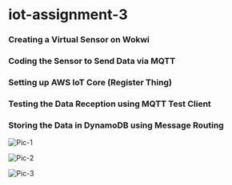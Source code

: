 # iot-assignment-3

### Creating a Virtual Sensor on Wokwi
### Coding the Sensor to Send Data via MQTT 
### Setting up AWS IoT Core (Register Thing)
### Testing the Data Reception using MQTT Test Client 
### Storing the Data in DynamoDB using Message Routing

![Pic-1](https://github.com/Sonali-Kubde/iot-assignment-3/assets/81162473/74b8f00b-89fa-442c-8cc4-b66db6da4244)

![Pic-2](https://github.com/Sonali-Kubde/iot-assignment-3/assets/81162473/96735aaa-ac9b-4558-b4b4-4ba896f4c51b)

![Pic-3](https://github.com/Sonali-Kubde/iot-assignment-3/assets/81162473/8b8490d8-fe25-4224-b8c2-3310fdfa4a23)

